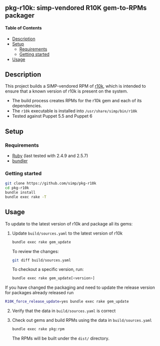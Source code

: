 ## pkg-r10k: simp-vendored R10K gem-to-RPMs packager

#### Table of Contents

<!-- vim-markdown-toc GFM -->

* [Description](#description)
* [Setup](#setup)
  * [Requirements](#requirements)
  * [Getting started](#getting-started)
* [Usage](#usage)

<!-- vim-markdown-toc -->

## Description

This project builds a SIMP-vendored RPM of [r10k], which is intended to ensure that a known
version of r10k is present on the system.

* The build process creates RPMs for the r10k gem and each of its dependencies.
* The `r10k` executable is installed into `/usr/share/simp/bin/r10k`
* Tested against Puppet 5.5 and Puppet 6

## Setup

### Requirements

* [Ruby] (last tested with 2.4.9 and 2.5.7)
* [bundler]

### Getting started

```sh
git clone https://github.com/simp/pkg-r10k
cd pkg-r10k
bundle install
bundle exec rake -T
```

## Usage

To update to the latest version of r10k and package all its gems:

1. Update `build/sources.yaml` to the latest version of r10k

   ```sh
   bundle exec rake gem_update
   ```

   To review the changes:

   ```sh
   git diff build/sources.yaml
   ```

   To checkout a specific version, run:
   ```sh
   bundle exec rake gem_update[<version>]
   ```

  If you have changed the packaging and need to update the release
  version for packages already released run

   ```sh
   R10K_force_release_update=yes bundle exec rake gem_update
   ```

2. Verify that the data in `build/sources.yaml` is correct

3. Check out gems and build RPMs using the data in `build/sources.yaml`

   ```sh
   bundle exec rake pkg:rpm
   ```

   The RPMs will be built under the `dist/` directory.

[r10k]: https://github.com/puppetlabs/r10k
[ruby]: https://www.ruby-lang.org/
[bundler]: https://bundler.io
